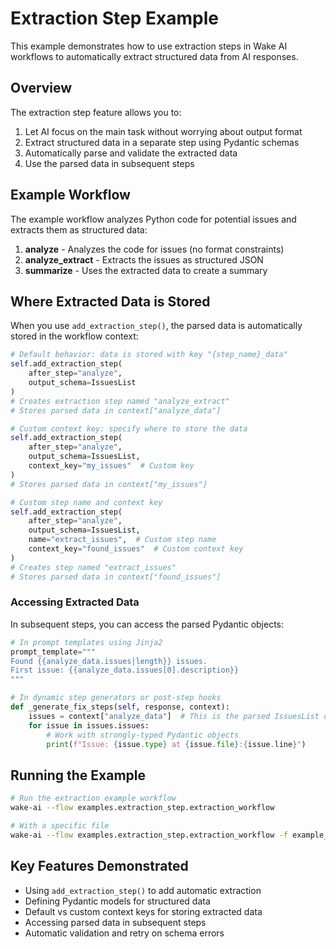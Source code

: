 # Extraction Step Example

This example demonstrates how to use extraction steps in Wake AI workflows to automatically extract structured data from AI responses.

## Overview

The extraction step feature allows you to:
1. Let AI focus on the main task without worrying about output format
2. Extract structured data in a separate step using Pydantic schemas
3. Automatically parse and validate the extracted data
4. Use the parsed data in subsequent steps

## Example Workflow

The example workflow analyzes Python code for potential issues and extracts them as structured data:

1. **analyze** - Analyzes the code for issues (no format constraints)
2. **analyze_extract** - Extracts the issues as structured JSON
3. **summarize** - Uses the extracted data to create a summary

## Where Extracted Data is Stored

When you use `add_extraction_step()`, the parsed data is automatically stored in the workflow context:

```python
# Default behavior: data is stored with key "{step_name}_data"
self.add_extraction_step(
    after_step="analyze",
    output_schema=IssuesList
)
# Creates extraction step named "analyze_extract"
# Stores parsed data in context["analyze_data"]

# Custom context key: specify where to store the data
self.add_extraction_step(
    after_step="analyze",
    output_schema=IssuesList,
    context_key="my_issues"  # Custom key
)
# Stores parsed data in context["my_issues"]

# Custom step name and context key
self.add_extraction_step(
    after_step="analyze",
    output_schema=IssuesList,
    name="extract_issues",  # Custom step name
    context_key="found_issues"  # Custom context key
)
# Creates step named "extract_issues"
# Stores parsed data in context["found_issues"]
```

### Accessing Extracted Data

In subsequent steps, you can access the parsed Pydantic objects:

```python
# In prompt templates using Jinja2
prompt_template="""
Found {{analyze_data.issues|length}} issues.
First issue: {{analyze_data.issues[0].description}}
"""

# In dynamic step generators or post-step hooks
def _generate_fix_steps(self, response, context):
    issues = context["analyze_data"]  # This is the parsed IssuesList object
    for issue in issues.issues:
        # Work with strongly-typed Pydantic objects
        print(f"Issue: {issue.type} at {issue.file}:{issue.line}")
```

## Running the Example

```bash
# Run the extraction example workflow
wake-ai --flow examples.extraction_step.extraction_workflow

# With a specific file
wake-ai --flow examples.extraction_step.extraction_workflow -f example_code.py
```

## Key Features Demonstrated

- Using `add_extraction_step()` to add automatic extraction
- Defining Pydantic models for structured data
- Default vs custom context keys for storing extracted data
- Accessing parsed data in subsequent steps
- Automatic validation and retry on schema errors